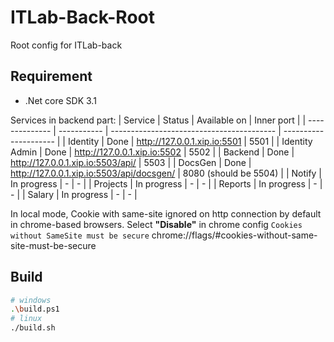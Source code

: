 # ITLab-Back-Root
Root config for ITLab-back

## Requirement
* .Net core SDK 3.1

Services in backend part:
| Service        | Status      | Available on                              | Inner port            |
| -------------- | ----------- | ----------------------------------------- | --------------------- |
| Identity       | Done        | http://127.0.0.1.xip.io:5501              | 5501                  |
| Identity Admin | Done        | http://127.0.0.1.xip.io:5502              | 5502                  |
| Backend        | Done        | http://127.0.0.1.xip.io:5503/api/         | 5503                  |
| DocsGen        | Done        | http://127.0.0.1.xip.io:5503/api/docsgen/ | 8080 (should be 5504) |
| Notify         | In progress | -                                         | -                     |
| Projects       | In progress | -                                         | -                     |
| Reports        | In progress | -                                         | -                     |
| Salary         | In progress | -                                         | -                     |

In local mode, Cookie with same-site ignored on http connection by default in chrome-based browsers. Select **"Disable"** in chrome config `Cookies without SameSite must be secure` chrome://flags/#cookies-without-same-site-must-be-secure

## Build
```bash
# windows
.\build.ps1
# linux
./build.sh
```